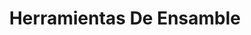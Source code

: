 ---
title: 'Herramientas De Ensamble'
previewDescription: ' '
description: ' '
image: "https://s3.amazonaws.com/desumex.com.mx/servicios/herramientas-ensamble.jpg"
imageBanner: "https://s3.amazonaws.com/desumex.com.mx/servicios/banners/herramientas-ensamble.jpg"
qya: [
    {
        q: " ",
        a: " ",
    },
    {
        q: " ",
        a: " ",
    },
    {
        q: " ",
        a: " ",
    },
    {
        q: " ",
        a: " ",
    },
]
---